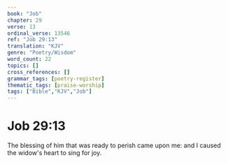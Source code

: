 ```yaml
---
book: "Job"
chapter: 29
verse: 13
ordinal_verse: 13546
ref: "Job 29:13"
translation: "KJV"
genre: "Poetry/Wisdom"
word_count: 22
topics: []
cross_references: []
grammar_tags: [poetry-register]
thematic_tags: [praise-worship]
tags: ["Bible","KJV","Job"]
---
```


# Job 29:13

The blessing of him that was ready to perish came upon me: and I caused the widow's heart to sing for joy.
